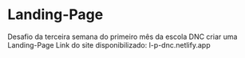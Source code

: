 # Landing-Page
Desafio da terceira semana do primeiro mês da escola DNC criar uma Landing-Page
Link do site disponibilizado: l-p-dnc.netlify.app

